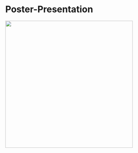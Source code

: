 # Poster-Presentation
<img src='[https://fritz.ai/wp-content/uploads/2023/09/1LGTAObYYj2-fdBMFLz30rw-1024x458.jpeg](https://github.com/Tapiwa-Zvomuya/Poster-Presentation/blob/main/Moonshot%20Poster%20Presentation.jpg)' width=400>
